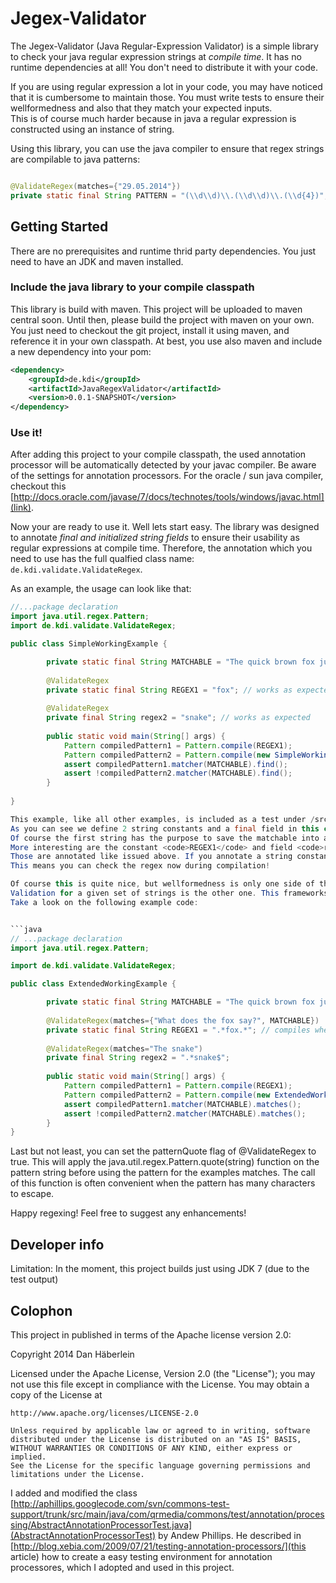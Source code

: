 # Jegex-Validator

The Jegex-Validator (Java Regular-Expression Validator) is a simple library to check your java regular expression strings at *compile time*.
It has no runtime dependencies at all! You don't need to distribute it with your code.

If you are using regular expression a lot in your code, you may have noticed that it is cumbersome to maintain those. You must write tests to ensure their wellformedness and also that they match your expected inputs.  
This is of course much harder because in java a regular expression is constructed using  an instance of string. 

Using this library, you can use the java compiler to ensure that regex strings are compilable to java patterns:

```java

@ValidateRegex(matches={"29.05.2014"})
private static final String PATTERN = "(\\d\\d)\\.(\\d\\d)\\.(\\d{4})"; // can be used later as input for java.util.regex.Pattern.compile(...)

```

## Getting Started
There are no prerequisites and runtime thrid party dependencies. You just need to have an JDK and maven installed.

### Include the java library to your compile classpath

This library is build with maven. This project will be uploaded to maven central soon. Until then, please build the project with maven on your own. You just need to checkout the git project, install it using maven, and reference it in your own classpath. At best, you use also maven and include a new dependency into your pom:
```xml
<dependency>
    <groupId>de.kdi</groupId>
    <artifactId>JavaRegexValidator</artifactId>
    <version>0.0.1-SNAPSHOT</version>
</dependency>
```

### Use it!

After adding this project to your compile classpath, the used annotation processor will be automatically detected by your javac compiler.
Be aware of the settings for annotation processors. For the oracle / sun java compiler, checkout this [http://docs.oracle.com/javase/7/docs/technotes/tools/windows/javac.html](link).

Now your are ready to use it. Well lets start easy. The library was designed to annotate *final and initialized string fields* to ensure their usability as regular expressions at compile time.
Therefore, the annotation which you need to use has the full qualfied class name: <code>de.kdi.validate.ValidateRegex</code>. 

As an example, the usage can look like that:

```java
//...package declaration
import java.util.regex.Pattern;
import de.kdi.validate.ValidateRegex;

public class SimpleWorkingExample {

        private static final String MATCHABLE = "The quick brown fox jumps over the lazy dog.";
            
        @ValidateRegex
        private static final String REGEX1 = "fox"; // works as expected
              
        @ValidateRegex
        private final String regex2 = "snake"; // works as expected
                                   
        public static void main(String[] args) {
            Pattern compiledPattern1 = Pattern.compile(REGEX1);
            Pattern compiledPattern2 = Pattern.compile(new SimpleWorkingExample().regex2);
            assert compiledPattern1.matcher(MATCHABLE).find();
            assert !compiledPattern2.matcher(MATCHABLE).find();
        }
                                                                                    
}

This example, like all other examples, is included as a test under /src/test/java-fixtures. 
As you can see we define 2 string constants and a final field in this class.
Of course the first string has the purpose to save the matchable into a constant. 
More interesting are the constant <code>REGEX1</code> and field <code>regex2</code>. 
Those are annotated like issued above. If you annotate a string constant like that it will be ensured to compile time that your regex is wellformed.
This means you can check the regex now during compilation!

Of course this is quite nice, but wellformedness is only one side of the medal. 
Validation for a given set of strings is the other one. This frameworks does support this too. 
Take a look on the following example code:


```java
// ...package declaration
import java.util.regex.Pattern;

import de.kdi.validate.ValidateRegex;

public class ExtendedWorkingExample {

        private static final String MATCHABLE = "The quick brown fox jumps over the lazy dog.";
            
        @ValidateRegex(matches={"What does the fox say?", MATCHABLE})
        private static final String REGEX1 = ".*fox.*"; // compiles when all strings of the matches array matches() the pattern
                       
        @ValidateRegex(matches="The snake")
        private final String regex2 = ".*snake$"; 
                                   
        public static void main(String[] args) {
            Pattern compiledPattern1 = Pattern.compile(REGEX1);
            Pattern compiledPattern2 = Pattern.compile(new ExtendedWorkingExample().regex2);
            assert compiledPattern1.matcher(MATCHABLE).matches();
            assert !compiledPattern2.matcher(MATCHABLE).matches();
        }
}

```

Last but not least, you can set the patternQuote flag of @ValidateRegex to true. 
This will apply the java.util.regex.Pattern.quote(string) function on the pattern string before using the pattern for the examples matches. 
The call of this function is often convenient when the pattern has many characters to escape. 

Happy regexing! Feel free to suggest any enhancements! 

## Developer info

Limitation: In the moment, this project builds just using JDK 7 (due to the test output)

## Colophon
This project in published in terms of the Apache license version 2.0:

Copyright 2014 Dan Häberlein

Licensed under the Apache License, Version 2.0 (the "License");
you may not use this file except in compliance with the License.
You may obtain a copy of the License at

    http://www.apache.org/licenses/LICENSE-2.0

    Unless required by applicable law or agreed to in writing, software
    distributed under the License is distributed on an "AS IS" BASIS,
    WITHOUT WARRANTIES OR CONDITIONS OF ANY KIND, either express or implied.
    See the License for the specific language governing permissions and
    limitations under the License.

I added and modified the class [http://aphillips.googlecode.com/svn/commons-test-support/trunk/src/main/java/com/qrmedia/commons/test/annotation/processing/AbstractAnnotationProcessorTest.java](AbstractAnnotationProcessorTest) by Andew Phillips.
He described in [http://blog.xebia.com/2009/07/21/testing-annotation-processors/](this article) how to create a easy testing environment for annotation processores, which I adopted and used in this project.
